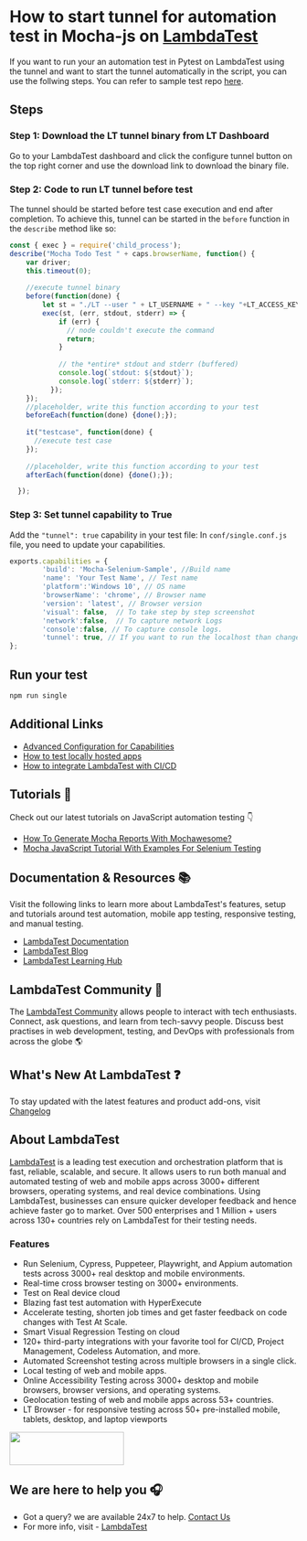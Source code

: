# How to start tunnel for automation test in Mocha-js on [LambdaTest](https://www.lambdatest.com/?utm_source=github&utm_medium=repo&utm_campaign=Mocha-js-tunnel)

If you want to run your an automation test in Pytest on LambdaTest using the tunnel and want to start the tunnel automatically in the script, you can use the follwing steps. You can refer to sample test repo [here](https://github.com/LambdaTest/Mocha-Selenium-sample).

## Steps

### Step 1: Download the LT tunnel binary from LT Dashboard

Go to your LambdaTest dashboard and click the configure tunnel button on the top right corner and use the download link to download the binary file. 

### Step 2: Code to run LT tunnel before test

The tunnel should be started before test case execution and end after completion. To achieve this, tunnel can be started in the `before` function in the `describe` method like so:

```js
const { exec } = require('child_process');
describe("Mocha Todo Test " + caps.browserName, function() {
    var driver;
    this.timeout(0);
  
    //execute tunnel binary
    before(function(done) {
        let st = "./LT --user " + LT_USERNAME + " --key "+LT_ACCESS_KEY;
        exec(st, (err, stdout, stderr) => {
            if (err) {
              // node couldn't execute the command
              return;
            }
          
            // the *entire* stdout and stderr (buffered)
            console.log(`stdout: ${stdout}`);
            console.log(`stderr: ${stderr}`);
          });
    });
    //placeholder, write this function according to your test
    beforeEach(function(done) {done();});
  
    it("testcase", function(done) {
      //execute test case
    });
  
    //placeholder, write this function according to your test
    afterEach(function(done) {done();});

  });
```
### Step 3: Set tunnel capability to True

Add the `"tunnel": true`  capability in your test file:
In `conf/single.conf.js` file, you need to update your capabilities. 

```js
exports.capabilities = {
        'build': 'Mocha-Selenium-Sample', //Build name
        'name': 'Your Test Name', // Test name
        'platform':'Windows 10', // OS name
        'browserName': 'chrome', // Browser name
        'version': 'latest', // Browser version
        'visual': false,  // To take step by step screenshot
        'network':false,  // To capture network Logs
        'console':false, // To capture console logs.
        'tunnel': true, // If you want to run the localhost than change it to true
};
```


## Run your test

```bash
npm run single
```

## Additional Links

* [Advanced Configuration for Capabilities](https://www.lambdatest.com/support/docs/selenium-automation-capabilities/)
* [How to test locally hosted apps](https://www.lambdatest.com/support/docs/testing-locally-hosted-pages/)
* [How to integrate LambdaTest with CI/CD](https://www.lambdatest.com/support/docs/integrations-with-ci-cd-tools/)

## Tutorials 📙

Check out our latest tutorials on JavaScript automation testing 👇

* [How To Generate Mocha Reports With Mochawesome?](https://www.lambdatest.com/blog/how-to-generate-mocha-reports-with-mochawesome/)
* [Mocha JavaScript Tutorial With Examples For Selenium Testing](https://www.lambdatest.com/blog/mocha-javascript-tutorial-with-examples-for-selenium-testing/)

## Documentation & Resources :books:
      
Visit the following links to learn more about LambdaTest's features, setup and tutorials around test automation, mobile app testing, responsive testing, and manual testing.

* [LambdaTest Documentation](https://www.lambdatest.com/support/docs/?utm_source=github&utm_medium=repo&utm_campaign=Mocha-js-tunnel)
* [LambdaTest Blog](https://www.lambdatest.com/blog/?utm_source=github&utm_medium=repo&utm_campaign=Mocha-js-tunnel)
* [LambdaTest Learning Hub](https://www.lambdatest.com/learning-hub/?utm_source=github&utm_medium=repo&utm_campaign=Mocha-js-tunnel)    

## LambdaTest Community :busts_in_silhouette:

The [LambdaTest Community](https://community.lambdatest.com/) allows people to interact with tech enthusiasts. Connect, ask questions, and learn from tech-savvy people. Discuss best practises in web development, testing, and DevOps with professionals from across the globe 🌎

## What's New At LambdaTest ❓

To stay updated with the latest features and product add-ons, visit [Changelog](https://changelog.lambdatest.com/) 
      
## About LambdaTest

[LambdaTest](https://www.lambdatest.com/?utm_source=github&utm_medium=repo&utm_campaign=Mocha-js-tunnel) is a leading test execution and orchestration platform that is fast, reliable, scalable, and secure. It allows users to run both manual and automated testing of web and mobile apps across 3000+ different browsers, operating systems, and real device combinations. Using LambdaTest, businesses can ensure quicker developer feedback and hence achieve faster go to market. Over 500 enterprises and 1 Million + users across 130+ countries rely on LambdaTest for their testing needs.    

### Features

* Run Selenium, Cypress, Puppeteer, Playwright, and Appium automation tests across 3000+ real desktop and mobile environments.
* Real-time cross browser testing on 3000+ environments.
* Test on Real device cloud
* Blazing fast test automation with HyperExecute
* Accelerate testing, shorten job times and get faster feedback on code changes with Test At Scale.
* Smart Visual Regression Testing on cloud
* 120+ third-party integrations with your favorite tool for CI/CD, Project Management, Codeless Automation, and more.
* Automated Screenshot testing across multiple browsers in a single click.
* Local testing of web and mobile apps.
* Online Accessibility Testing across 3000+ desktop and mobile browsers, browser versions, and operating systems.
* Geolocation testing of web and mobile apps across 53+ countries.
* LT Browser - for responsive testing across 50+ pre-installed mobile, tablets, desktop, and laptop viewports
    
[<img height="58" width="200" src="https://user-images.githubusercontent.com/70570645/171866795-52c11b49-0728-4229-b073-4b704209ddde.png">](https://accounts.lambdatest.com/register)
      
## We are here to help you :headphones:

* Got a query? we are available 24x7 to help. [Contact Us](support@lambdatest.com)
* For more info, visit - [LambdaTest](https://www.lambdatest.com/?utm_source=github&utm_medium=repo&utm_campaign=Mocha-js-tunnel)
